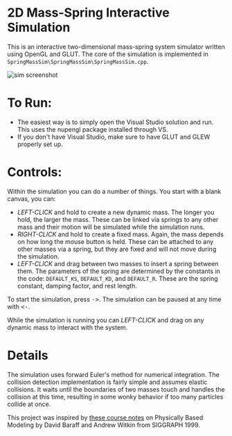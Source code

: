# 2D Mass-Spring Interactive Simulation
This is an interactive two-dimensional mass-spring system simulator written using OpenGL and GLUT. The core of the simulation is implemented in `SpringMassSim\SpringMassSim\SpringMassSim.cpp`.

![sim screenshot](https://github.com/davrempe/2d-mass-spring-sim/blob/master/images/screenshot.png "Example of simulation running")

# To Run:
* The easiest way is to simply open the Visual Studio solution and run. This uses the nupengl package installed through VS.  
* If you don't have Visual Studio, make sure to have GLUT and GLEW properly set up.

# Controls:
Within the simulation you can do a number of things. You start with a blank canvas, you can:
* _LEFT-CLICK_ and hold to create a new dynamic mass. The longer you hold, the larger the mass. These can be linked via springs to any other mass and their motion will be simulated while the simulation runs.
* _RIGHT-CLICK_ and hold to create a fixed mass. Again, the mass depends on how long the mouse button is held. These can be attached to any other masses via a spring, but they are fixed and will not move during the simulation.
* _LEFT-CLICK_ and drag between two masses to insert a spring between them. The parameters of the spring are determined by the constants in the code: `DEFAULT_KS`, `DEFAULT_KD`, and `DEFAULT_R`. These are the spring constant, damping factor, and rest length.

To start the simulation, press <kbd>-></kbd>. The simulation can be paused at any time with <kbd><-</kbd>. 

While the simulation is running you can _LEFT-CLICK_ and drag on any dynamic mass to interact with the system.

# Details

The simulation uses forward Euler's method for numerical integration. The collision detection implementation is fairly simple and assumes elastic collisions. It waits until the boundaries of two masses touch and handles the collision at this time, resulting in some wonky behavior if too many particles collide at once. 

This project was inspired by [these course notes](https://graphics.stanford.edu/courses/cs448b-00-winter/papers/phys_model.pdf) on Physically Based Modeling by David Baraff and Andrew Witkin from SIGGRAPH 1999. 
